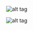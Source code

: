 ![alt tag](https://raw.githubusercontent.com/FireFather/fire-zero/master/bitmaps/truncate.bat.PNG)

![alt tag](https://raw.githubusercontent.com/FireFather/fire-zero/master/bitmaps/cutechess-books.PNG)

